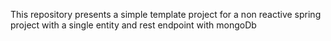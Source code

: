 This repository presents a simple template project for a non reactive spring project with a single entity and rest endpoint with mongoDb